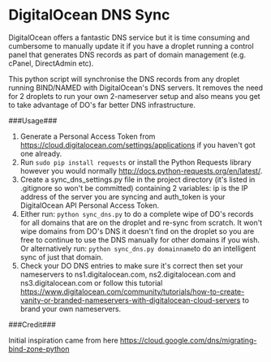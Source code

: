 # DigitalOcean DNS Sync
DigitalOcean offers a fantastic DNS service but it is time consuming and cumbersome to manually update it if you 
have a droplet running a control panel that generates DNS records as part of domain management (e.g. cPanel, 
DirectAdmin etc).

This python script will synchronise the DNS records from any droplet running BIND/NAMED with DigitalOcean's 
DNS servers. It removes the need for 2 droplets to run your own 2-nameserver setup and also means you get to take 
advantage of DO's far better DNS infrastructure.

###Usage###

1. Generate a Personal Access Token from https://cloud.digitalocean.com/settings/applications if you haven't got one 
 already.
2. Run ```sudo pip install requests``` or install the Python Requests library however you would normally 
 http://docs.python-requests.org/en/latest/.
3. Create a sync_dns_settings.py file in the project directory (it's listed in .gitignore so won't be committed) containing 
 2 variables: ip is the IP address of the server you are syncing and auth_token is your DigitalOcean API Personal Access
 Token.
4. Either run: ```python sync_dns.py``` to do a complete wipe of DO's records for all domains that are on the droplet and
 re-sync from scratch. It won't wipe domains from DO's DNS it doesn't find on the droplet so you are free to continue to
 use the DNS manually for other domains if you wish. Or alternatively run: ```python sync_dns.py domainname```to do an 
 intelligent sync of just that domain.
5. Check your DO DNS entries to make sure it's correct then set your nameservers to ns1.digitalocean.com, 
 ns2.digitalocean.com and ns3.digitalocean.com or follow this tutorial 
 https://www.digitalocean.com/community/tutorials/how-to-create-vanity-or-branded-nameservers-with-digitalocean-cloud-servers 
 to brand your own nameservers.

###Credit###

Initial inspiration came from here https://cloud.google.com/dns/migrating-bind-zone-python
